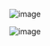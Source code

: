 ![image](https://github.com/user-attachments/assets/9a9dfc02-6773-4d7c-b4a9-ea003dae7d6c)

![image](https://github.com/user-attachments/assets/e0837837-e1f3-4e39-8930-1c25d283589b)
